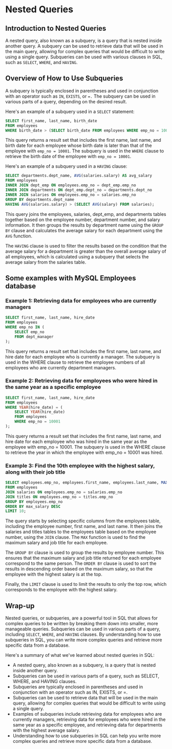 # Nested Queries

## Introduction to Nested Queries

A nested query, also known as a subquery, is a query that is nested inside another query. A subquery can be used to retrieve data that will be used in the main query, allowing for complex queries that would be difficult to write using a single query. Subqueries can be used with various clauses in SQL, such as `SELECT`, `WHERE`, and `HAVING`.

## Overview of How to Use Subqueries

A subquery is typically enclosed in parentheses and used in conjunction with an operator such as `IN`, `EXISTS`, or `=.` The subquery can be used in various parts of a query, depending on the desired result.

Here's an example of a subquery used in a `SELECT` statement:
```sql
SELECT first_name, last_name, birth_date
FROM employees
WHERE birth_date > (SELECT birth_date FROM employees WHERE emp_no = 10001);
```
This query returns a result set that includes the first name, last name, and birth date for each employee whose birth date is later than that of the employee with `emp_no = 10001`. The subquery is used in the `WHERE` clause to retrieve the birth date of the employee with `emp_no = 10001`.

Here's an example of a subquery used in a `HAVING` clause:
```sql
SELECT departments.dept_name, AVG(salaries.salary) AS avg_salary
FROM employees
INNER JOIN dept_emp ON employees.emp_no = dept_emp.emp_no
INNER JOIN departments ON dept_emp.dept_no = departments.dept_no
INNER JOIN salaries ON employees.emp_no = salaries.emp_no
GROUP BY departments.dept_name
HAVING AVG(salaries.salary) > (SELECT AVG(salary) FROM salaries);
```

This query joins the employees, salaries, dept_emp, and departments tables together based on the employee number, department number, and salary information. It then groups the results by department name using the `GROUP BY` clause and calculates the average salary for each department using the `AVG` function.

The `HAVING` clause is used to filter the results based on the condition that the average salary for a department is greater than the overall average salary of all employees, which is calculated using a subquery that selects the average salary from the salaries table.

## Some examples with MySQL Employees database

### Example 1: Retrieving data for employees who are currently managers
```sql
SELECT first_name, last_name, hire_date
FROM employees
WHERE emp_no IN (
	SELECT emp_no
	FROM dept_manager
);
```
This query returns a result set that includes the first name, last name, and hire date for each employee who is currently a manager. The subquery is used in the WHERE clause to retrieve the employee numbers of all employees who are currently department managers.

### Example 2: Retrieving data for employees who were hired in the same year as a specific employee
 
```sql
SELECT first_name, last_name, hire_date
FROM employees
WHERE YEAR(hire_date) = (
	SELECT YEAR(hire_date)
	FROM employees
	WHERE emp_no = 10001
);
```
This query returns a result set that includes the first name, last name, and hire date for each employee who was hired in the same year as the employee with emp_no = 10001. The subquery is used in the WHERE clause to retrieve the year in which the employee with emp_no = 10001 was hired.

### Example 3: Find the 10th employee with the highest salary, along with their job title

```sql
SELECT employees.emp_no, employees.first_name, employees.last_name, MAX(salaries.salary) AS max_salary, MAX(titles.title) AS title
FROM employees
JOIN salaries ON employees.emp_no = salaries.emp_no
JOIN titles ON employees.emp_no = titles.emp_no
GROUP BY employees.emp_no
ORDER BY max_salary DESC
LIMIT 10; 
```

The query starts by selecting specific columns from the employees table, including the employee number, first name, and last name. It then joins the salaries and titles tables to the employees table based on the employee number, using the `JOIN` clause. The `MAX` function is used to find the maximum salary and job title for each employee.

The `GROUP BY` clause is used to group the results by employee number. This ensures that the maximum salary and job title returned for each employee correspond to the same person. The `ORDER BY` clause is used to sort the results in descending order based on the maximum salary, so that the employee with the highest salary is at the top.

Finally, the `LIMIT` clause is used to limit the results to only the top row, which corresponds to the employee with the highest salary.

## Wrap-up

Nested queries, or subqueries, are a powerful tool in SQL that allows for complex queries to be written by breaking them down into smaller, more manageable queries. Subqueries can be used in various parts of a query, including `SELECT`, `WHERE`, and `HAVING` clauses. By understanding how to use subqueries in SQL, you can write more complex queries and retrieve more specific data from a database.

Here's a summary of what we've learned about nested queries in SQL:

- A nested query, also known as a subquery, is a query that is nested inside another query.
- Subqueries can be used in various parts of a query, such as SELECT, WHERE, and HAVING clauses.
- Subqueries are typically enclosed in parentheses and used in conjunction with an operator such as IN, EXISTS, or =.
- Subqueries can be used to retrieve data that will be used in the main query, allowing for complex queries that would be difficult to write using a single query.
- Examples of subqueries include retrieving data for employees who are currently managers, retrieving data for employees who were hired in the same year as a specific employee, and retrieving data for departments with the highest average salary.
- Understanding how to use subqueries in SQL can help you write more complex queries and retrieve more specific data from a database.


